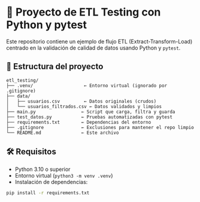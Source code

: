 # 🧪 Proyecto de ETL Testing con Python y pytest

Este repositorio contiene un ejemplo de flujo ETL (Extract-Transform-Load) centrado en la validación de calidad de datos usando Python y `pytest`.

## 📁 Estructura del proyecto

```
etl_testing/
├── .venv/                   ← Entorno virtual (ignorado por .gitignore)
├── data/
│   ├── usuarios.csv         ← Datos originales (crudos)
│   └── usuarios_filtrados.csv ← Datos validados y limpios
├── main.py                 ← Script que carga, filtra y guarda
├── test_datos.py           ← Pruebas automatizadas con pytest
├── requirements.txt        ← Dependencias del entorno
├── .gitignore              ← Exclusiones para mantener el repo limpio
└── README.md               ← Este archivo
```

## 🛠️ Requisitos

- Python 3.10 o superior
- Entorno virtual (`python3 -m venv .venv`)
- Instalación de dependencias:

```bash
pip install -r requirements.txt
```
